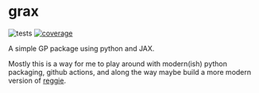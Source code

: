 # grax

![tests](https://github.com/mwhoffman/grax/actions/workflows/tests.yml/badge.svg)
[![coverage](https://img.shields.io/coverallsCoverage/github/mwhoffman/grax)][coverage]

A simple GP package using python and JAX.

Mostly this is a way for me to play around with modern(ish) python packaging,
github actions, and along the way maybe build a more modern version of [reggie].

[coverage]: https://coveralls.io/github/mwhoffman/grax?branch=main
[reggie]: https://github.com/mwhoffman/reggie
